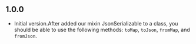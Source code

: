 ## 1.0.0

- Initial version.After added our mixin JsonSerializable to a class, you should be able to use the following methods: `toMap`, `toJson`, `fromMap`, and `fromJson`.
